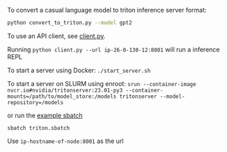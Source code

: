 To convert a casual language model to triton inference server format:
```bash
python convert_to_triton.py --model gpt2
```

To use an API client, see [client.py](./client.py).

Running `python client.py --url ip-26-0-130-12:8001` will run a inference REPL

To start a server using Docker:
`./start_server.sh`

To start a server on SLURM using enroot:
`srun --container-image nvcr.io#nvidia/tritonserver:23.01-py3 --container-mounts=/path/to/model_store:/models tritonserver --model-repository=/models`

or run the [example sbatch](./triton.sbatch)
```
sbatch triton.sbatch
```

Use `ip-hostname-of-node:8001` as the url 
